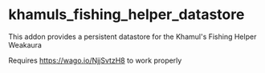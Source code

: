 # khamuls_fishing_helper_datastore
This addon provides a persistent datastore for the Khamul's Fishing Helper Weakaura

Requires https://wago.io/NjjSvtzH8 to work properly